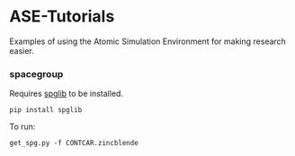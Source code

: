 # ASE-Tutorials

Examples of using the Atomic Simulation Environment for making research easier.

### spacegroup

Requires [spglib](http://spglib.sourceforge.net/python-spglib.html#python-spglib) to be installed.
```
pip install spglib
```
To run:
```
get_spg.py -f CONTCAR.zincblende
```
